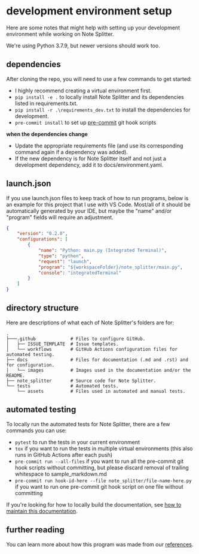 # development environment setup

Here are some notes that might help with setting up your development environment while working on Note Splitter.

We're using Python 3.7.9, but newer versions should work too.

## dependencies
After cloning the repo, you will need to use a few commands to get started:
* I highly recommend creating a virtual environment first.
* `pip install -e .` to locally install Note Splitter and its dependencies listed in requirements.txt.
* `pip install -r .\requirements_dev.txt` to install the dependencies for development.
* `pre-commit install` to set up [pre-commit](https://pre-commit.com/) git hook scripts

**when the dependencies change**
* Update the appropriate requirements file (and use its corresponding command again if a dependency was added).
* If the new dependency is for Note Splitter itself and not just a development dependency, add it to docs/environment.yaml.

## launch.json
If you use launch.json files to keep track of how to run programs, below is an example for this project that I use with VS Code. Most/all of it should be automatically generated by your IDE, but maybe the "name" and/or "program" fields will require an adjustment.

```json
{
    "version": "0.2.0",
    "configurations": [
        {
            "name": "Python: main.py (Integrated Terminal)",
            "type": "python",
            "request": "launch",
            "program": "${workspaceFolder}/note_splitter/main.py",
            "console": "integratedTerminal"
        }
    ]
}
```

## directory structure
Here are descriptions of what each of Note Splitter's folders are for:

```
.
├───.github             # Files to configure GitHub.
│   ├── ISSUE_TEMPLATE  # Issue templates.
│   └── workflows       # GitHub Actions configuration files for automated testing.
├── docs                # Files for documentation (.md and .rst) and for configuration.
│   └── images          # Images used in the documentation and/or the README.
├── note_splitter       # Source code for Note Splitter.
└── tests               # Automated tests.
    └── assets          # Files used in automated and manual tests.
```

## automated testing
To locally run the automated tests for Note Splitter, there are a few commands you can use:
* `pytest` to run the tests in your current environment
* `tox` if you want to run the tests in multiple virtual environments (this also runs in GitHub Actions after each push)
* `pre-commit run --all-files` if you want to run all the pre-commit git hook scripts without committing, but please discard removal of trailing whitespace to sample_markdown.md
* `pre-commit run hook-id-here --file note_splitter/file-name-here.py` if you want to run one pre-commit git hook script on one file without committing

If you're looking for how to locally build the documentation, see [how to maintain this documentation](how-to-doc.rst).

## further reading
You can learn more about how this program was made from our [references](references.md).
